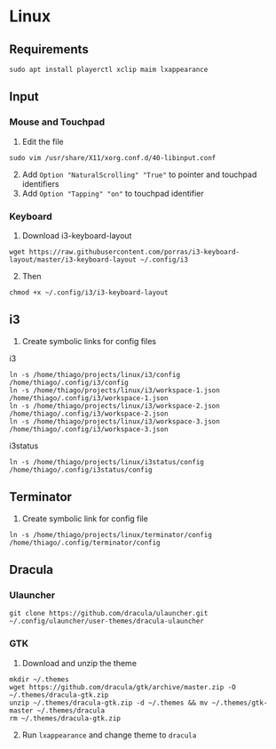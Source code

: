 # Linux

## Requirements

```
sudo apt install playerctl xclip maim lxappearance
```

## Input

### Mouse and Touchpad

1. Edit the file

```
sudo vim /usr/share/X11/xorg.conf.d/40-libinput.conf
```

2. Add `Option "NaturalScrolling" "True"` to pointer and touchpad identifiers
3. Add `Option "Tapping" "on"` to touchpad identifier

### Keyboard

1. Download i3-keyboard-layout

```
wget https://raw.githubusercontent.com/porras/i3-keyboard-layout/master/i3-keyboard-layout ~/.config/i3
```

2. Then

```
chmod +x ~/.config/i3/i3-keyboard-layout
```

## i3

1. Create symbolic links for config files

i3

```
ln -s /home/thiago/projects/linux/i3/config /home/thiago/.config/i3/config
ln -s /home/thiago/projects/linux/i3/workspace-1.json /home/thiago/.config/i3/workspace-1.json
ln -s /home/thiago/projects/linux/i3/workspace-2.json /home/thiago/.config/i3/workspace-2.json
ln -s /home/thiago/projects/linux/i3/workspace-3.json /home/thiago/.config/i3/workspace-3.json
```

i3status

```
ln -s /home/thiago/projects/linux/i3status/config /home/thiago/.config/i3status/config
```

## Terminator

1. Create symbolic link for config file

```
ln -s /home/thiago/projects/linux/terminator/config /home/thiago/.config/terminator/config
```

## Dracula

### Ulauncher

```
git clone https://github.com/dracula/ulauncher.git ~/.config/ulauncher/user-themes/dracula-ulauncher
```

### GTK

1. Download and unzip the theme

```
mkdir ~/.themes
wget https://github.com/dracula/gtk/archive/master.zip -O ~/.themes/dracula-gtk.zip
unzip ~/.themes/dracula-gtk.zip -d ~/.themes && mv ~/.themes/gtk-master ~/.themes/dracula
rm ~/.themes/dracula-gtk.zip
```

2. Run `lxappearance` and change theme to `dracula`
